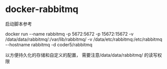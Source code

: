 # docker-rabbitmq
启动脚本参考 

docker run --name rabbitmq -p 5672:5672 -p 15672:15672   -v /data/data/rabbitmq/:/var/lib/rabbitmq/  -v /data/etc/rabbitmq:/etc/rabbitmq  --hostname rabbitmq -d coder5/rabbitmq

以方便持久化的存储和自定义的配置，
需要注意/data/data/rabbitmq/ 的读写权限
